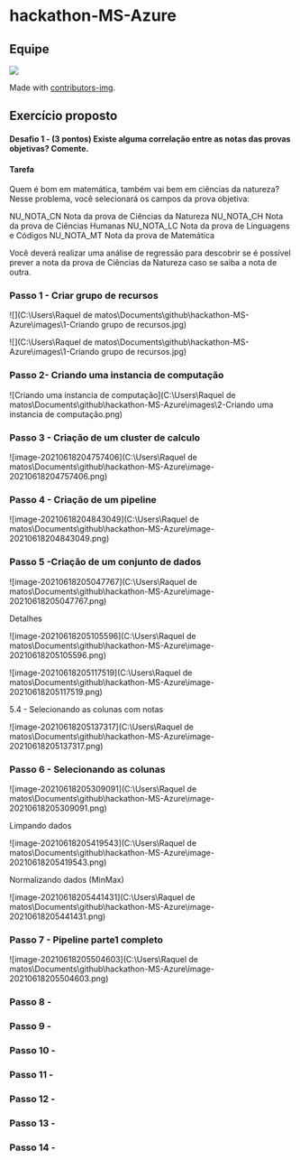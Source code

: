 



# hackathon-MS-Azure

## Equipe

<a href="https://github.com/rockiir/hackathon-MS-Azure/graphs/contributors">
  <img src="https://contrib.rocks/image?repo=rockiir/hackathon-MS-Azure" />
</a>

Made with [contributors-img](https://contrib.rocks).

## Exercício proposto

#### Desafio 1 - (3 pontos) Existe alguma correlação entre as notas das provas objetivas? Comente.

#### Tarefa

Quem é bom em matemática, também vai bem em ciências da natureza? Nesse problema, você selecionará os campos da prova objetiva:

NU_NOTA_CN Nota da prova de Ciências da Natureza NU_NOTA_CH Nota da prova de Ciências Humanas NU_NOTA_LC Nota da prova de Linguagens e Códigos NU_NOTA_MT Nota da prova de Matemática

Você deverá realizar uma análise de regressão para descobrir se é possível prever a nota da prova de Ciências da Natureza caso se saiba a nota de outra.

### Passo 1 - Criar grupo de recursos

![](C:\Users\Raquel de matos\Documents\github\hackathon-MS-Azure\images\1-Criando grupo de recursos.jpg)

![](C:\Users\Raquel de matos\Documents\github\hackathon-MS-Azure\images\1-Criando grupo de recursos.jpg)

### Passo 2-  Criando uma instancia de computação

![Criando uma instancia de computação](C:\Users\Raquel de matos\Documents\github\hackathon-MS-Azure\images\2-Criando uma instancia de computação.png)

### Passo 3 -  Criação de um cluster de calculo

![image-20210618204757406](C:\Users\Raquel de matos\Documents\github\hackathon-MS-Azure\image-20210618204757406.png)

### Passo 4 -  Criação de um pipeline

![image-20210618204843049](C:\Users\Raquel de matos\Documents\github\hackathon-MS-Azure\image-20210618204843049.png)

### Passo 5 -Criação de um conjunto de dados

![image-20210618205047767](C:\Users\Raquel de matos\Documents\github\hackathon-MS-Azure\image-20210618205047767.png)

Detalhes

![image-20210618205105596](C:\Users\Raquel de matos\Documents\github\hackathon-MS-Azure\image-20210618205105596.png)



![image-20210618205117519](C:\Users\Raquel de matos\Documents\github\hackathon-MS-Azure\image-20210618205117519.png)

5.4 - Selecionando as colunas com notas

![image-20210618205137317](C:\Users\Raquel de matos\Documents\github\hackathon-MS-Azure\image-20210618205137317.png)

### Passo 6 - Selecionando as colunas

![image-20210618205309091](C:\Users\Raquel de matos\Documents\github\hackathon-MS-Azure\image-20210618205309091.png)

Limpando dados

![image-20210618205419543](C:\Users\Raquel de matos\Documents\github\hackathon-MS-Azure\image-20210618205419543.png)

Normalizando dados (MinMax)

![image-20210618205441431](C:\Users\Raquel de matos\Documents\github\hackathon-MS-Azure\image-20210618205441431.png)



### Passo 7 -  Pipeline parte1 completo

![image-20210618205504603](C:\Users\Raquel de matos\Documents\github\hackathon-MS-Azure\image-20210618205504603.png)



### Passo 8 -



### Passo 9 -



### Passo 10  -



### Passo 11 -



### Passo 12 -

### Passo 13 -

### Passo 14 -

